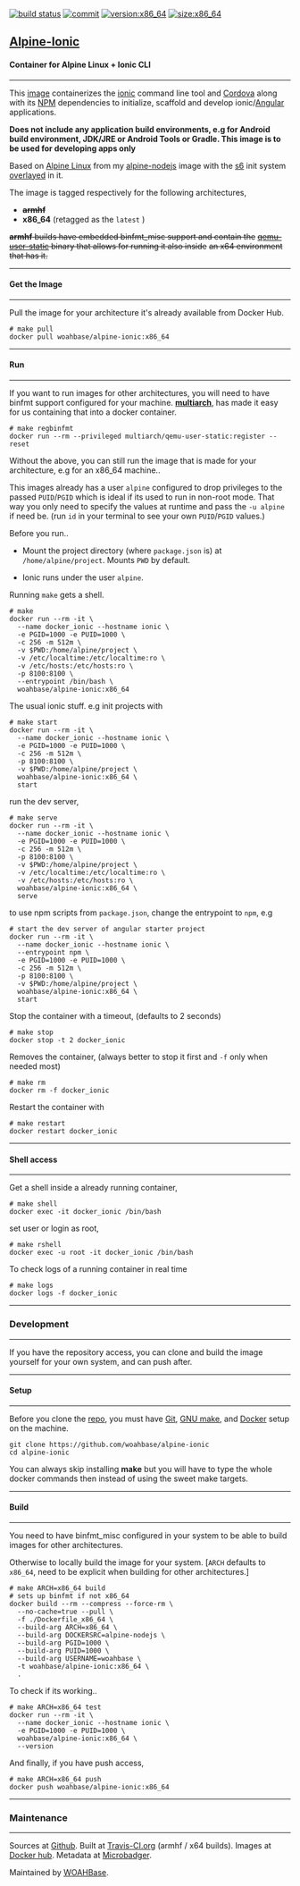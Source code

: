 [![build status][251]][232] [![commit][255]][231] [![version:x86_64][256]][235] [![size:x86_64][257]][235]

## [Alpine-Ionic][234]
#### Container for Alpine Linux + Ionic CLI
---

This [image][233] containerizes the [ionic][136] command line tool
and [Cordova][137] along with its [NPM][135] dependencies to
initialize, scaffold and develop ionic/[Angular][138] applications.

**Does not include any application build environments, e.g for
Android build environment, JDK/JRE or Android Tools or Gradle.
This image is to be used for developing apps only**

Based on [Alpine Linux][131] from my [alpine-nodejs][132] image with
the [s6][133] init system [overlayed][134] in it.

The image is tagged respectively for the following architectures,
* ~~**armhf**~~
* **x86_64** (retagged as the `latest` )

~~**armhf** builds have embedded binfmt_misc support and contain the~~
~~[qemu-user-static][105] binary that allows for running it also inside~~
~~an x64 environment that has it.~~

---
#### Get the Image
---

Pull the image for your architecture it's already available from
Docker Hub.

```
# make pull
docker pull woahbase/alpine-ionic:x86_64
```

---
#### Run
---

If you want to run images for other architectures, you will need
to have binfmt support configured for your machine. [**multiarch**][104],
has made it easy for us containing that into a docker container.

```
# make regbinfmt
docker run --rm --privileged multiarch/qemu-user-static:register --reset
```

Without the above, you can still run the image that is made for your
architecture, e.g for an x86_64 machine..

This images already has a user `alpine` configured to drop
privileges to the passed `PUID`/`PGID` which is ideal if its used
to run in non-root mode. That way you only need to specify the
values at runtime and pass the `-u alpine` if need be. (run `id`
in your terminal to see your own `PUID`/`PGID` values.)

Before you run..

* Mount the project directory (where `package.json` is) at
  `/home/alpine/project`. Mounts `PWD` by default.

* Ionic runs under the user `alpine`.

Running `make` gets a shell.

```
# make
docker run --rm -it \
  --name docker_ionic --hostname ionic \
  -e PGID=1000 -e PUID=1000 \
  -c 256 -m 512m \
  -v $PWD:/home/alpine/project \
  -v /etc/localtime:/etc/localtime:ro \
  -v /etc/hosts:/etc/hosts:ro \
  -p 8100:8100 \
  --entrypoint /bin/bash \
  woahbase/alpine-ionic:x86_64
```

The usual ionic stuff. e.g init projects with

```
# make start
docker run --rm -it \
  --name docker_ionic --hostname ionic \
  -e PGID=1000 -e PUID=1000 \
  -c 256 -m 512m \
  -p 8100:8100 \
  -v $PWD:/home/alpine/project \
  woahbase/alpine-ionic:x86_64 \
  start
```

run the dev server,

```
# make serve
docker run --rm -it \
  --name docker_ionic --hostname ionic \
  -e PGID=1000 -e PUID=1000 \
  -c 256 -m 512m \
  -p 8100:8100 \
  -v $PWD:/home/alpine/project \
  -v /etc/localtime:/etc/localtime:ro \
  -v /etc/hosts:/etc/hosts:ro \
  woahbase/alpine-ionic:x86_64 \
  serve
```

to use npm scripts from `package.json`, change the entrypoint to
`npm`, e.g

```
# start the dev server of angular starter project
docker run --rm -it \
  --name docker_ionic --hostname ionic \
  --entrypoint npm \
  -e PGID=1000 -e PUID=1000 \
  -c 256 -m 512m \
  -p 8100:8100 \
  -v $PWD:/home/alpine/project \
  woahbase/alpine-ionic:x86_64 \
  start
```

Stop the container with a timeout, (defaults to 2 seconds)

```
# make stop
docker stop -t 2 docker_ionic
```

Removes the container, (always better to stop it first and `-f`
only when needed most)

```
# make rm
docker rm -f docker_ionic
```

Restart the container with

```
# make restart
docker restart docker_ionic
```

---
#### Shell access
---

Get a shell inside a already running container,

```
# make shell
docker exec -it docker_ionic /bin/bash
```

set user or login as root,

```
# make rshell
docker exec -u root -it docker_ionic /bin/bash
```

To check logs of a running container in real time

```
# make logs
docker logs -f docker_ionic
```

---
### Development
---

If you have the repository access, you can clone and
build the image yourself for your own system, and can push after.

---
#### Setup
---

Before you clone the [repo][231], you must have [Git][101], [GNU make][102],
and [Docker][103] setup on the machine.

```
git clone https://github.com/woahbase/alpine-ionic
cd alpine-ionic
```
You can always skip installing **make** but you will have to
type the whole docker commands then instead of using the sweet
make targets.

---
#### Build
---

You need to have binfmt_misc configured in your system to be able
to build images for other architectures.

Otherwise to locally build the image for your system.
[`ARCH` defaults to `x86_64`, need to be explicit when building
for other architectures.]

```
# make ARCH=x86_64 build
# sets up binfmt if not x86_64
docker build --rm --compress --force-rm \
  --no-cache=true --pull \
  -f ./Dockerfile_x86_64 \
  --build-arg ARCH=x86_64 \
  --build-arg DOCKERSRC=alpine-nodejs \
  --build-arg PGID=1000 \
  --build-arg PUID=1000 \
  --build-arg USERNAME=woahbase \
  -t woahbase/alpine-ionic:x86_64 \
  .
```

To check if its working..

```
# make ARCH=x86_64 test
docker run --rm -it \
  --name docker_ionic --hostname ionic \
  -e PGID=1000 -e PUID=1000 \
  woahbase/alpine-ionic:x86_64 \
  --version
```

And finally, if you have push access,

```
# make ARCH=x86_64 push
docker push woahbase/alpine-ionic:x86_64
```

---
### Maintenance
---

Sources at [Github][106]. Built at [Travis-CI.org][107] (armhf / x64 builds). Images at [Docker hub][108]. Metadata at [Microbadger][109].

Maintained by [WOAHBase][204].

[101]: https://git-scm.com
[102]: https://www.gnu.org/software/make/
[103]: https://www.docker.com
[104]: https://hub.docker.com/r/multiarch/qemu-user-static/
[105]: https://github.com/multiarch/qemu-user-static/releases/
[106]: https://github.com/
[107]: https://travis-ci.org/
[108]: https://hub.docker.com/
[109]: https://microbadger.com/

[131]: https://alpinelinux.org/
[132]: https://hub.docker.com/r/woahbase/alpine-s6
[133]: https://skarnet.org/software/s6/
[134]: https://github.com/just-containers/s6-overlay
[135]: https://www.npmjs.com/
[136]: https://ionicframework.com/docs/cli/
[137]: https://cordova.apache.org/
[138]: https://angular.io/

[201]: https://github.com/woahbase
[202]: https://travis-ci.org/woahbase/
[203]: https://hub.docker.com/u/woahbase
[204]: https://woahbase.online/

[231]: https://github.com/woahbase/alpine-ionic
[232]: https://travis-ci.org/woahbase/alpine-ionic
[233]: https://hub.docker.com/r/woahbase/alpine-ionic
[234]: https://woahbase.online/#/images/alpine-ionic
[235]: https://microbadger.com/images/woahbase/alpine-ionic:x86_64

[251]: https://travis-ci.org/woahbase/alpine-ionic.svg?branch=master

[255]: https://images.microbadger.com/badges/commit/woahbase/alpine-ionic.svg

[256]: https://images.microbadger.com/badges/version/woahbase/alpine-ionic:x86_64.svg
[257]: https://images.microbadger.com/badges/image/woahbase/alpine-ionic:x86_64.svg

